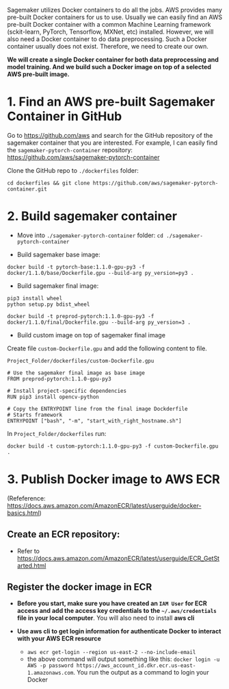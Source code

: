Sagemaker utilizes Docker containers to do all the jobs. AWS provides many pre-built Docker containers for us to use. Usually we can easily find an AWS pre-built Docker container with a common Machine Learning framework (sckit-learn, PyTorch, Tensorflow, MXNet, etc) installed. However, we will also need a Docker container to do data preprocessing. Such a Docker container usually does not exist. Therefore, we need to create our own. 

**We will create a single Docker container for both data preprocessing and model training. And we build such a Docker image on top of a selected AWS pre-built image.**


# 1. Find an AWS pre-built Sagemaker Container in GitHub

Go to https://github.com/aws and search for the GitHub repository of the sagemaker container that you are interested. For example, I can easily find the `sagemaker-pytorch-container` repository: https://github.com/aws/sagemaker-pytorch-container

Clone the GitHub repo to `./dockerfiles` folder:

```
cd dockerfiles && git clone https://github.com/aws/sagemaker-pytorch-container.git
```

# 2. Build sagemaker container

* Move into `./sagemaker-pytorch-container` folder: `cd ./sagemaker-pytorch-container`

* Build sagemaker base image:

```
docker build -t pytorch-base:1.1.0-gpu-py3 -f docker/1.1.0/base/Dockerfile.gpu --build-arg py_version=py3 .
```

* Build sagemaker final image:

```
pip3 install wheel
python setup.py bdist_wheel

docker build -t preprod-pytorch:1.1.0-gpu-py3 -f docker/1.1.0/final/Dockerfile.gpu --build-arg py_version=3 .
```

* Build custom image on top of sagemaker final image

Create file `custom-Dockerfile.gpu` and add the following content to file.

`Project_Folder/dockerfiles/custom-Dockerfile.gpu`

```
# Use the sagemaker final image as base image
FROM preprod-pytorch:1.1.0-gpu-py3

# Install project-specific dependencies
RUN pip3 install opencv-python

# Copy the ENTRYPOINT line from the final image Dockderfile
# Starts framework
ENTRYPOINT ["bash", "-m", "start_with_right_hostname.sh"]
```

In `Project_Folder/dockerfiles` run:

```
docker build -t custom-pytorch:1.1.0-gpu-py3 -f custom-Dockerfile.gpu .
```

# 3. Publish Docker image to AWS ECR 

(Refeference: https://docs.aws.amazon.com/AmazonECR/latest/userguide/docker-basics.html)

## Create an ECR repository: 

* Refer to https://docs.aws.amazon.com/AmazonECR/latest/userguide/ECR_GetStarted.html

## Register the docker image in ECR

* **Before you start, make sure you have created an `IAM User` for ECR access and add the access key credentials to the `~/.aws/credentials` file in your local computer**. You will also need to install **aws cli**

* **Use **aws cli** to get login information for authenticate Docker to interact with your AWS ECR resource**

  + `aws ecr get-login --region us-east-2 --no-include-email`
  + the above command will output something like this: `docker login -u AWS -p password https://aws_account_id.dkr.ecr.us-east-1.amazonaws.com`. You run the output as a command to login your Docker






